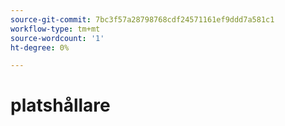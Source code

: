 ```yaml
---
source-git-commit: 7bc3f57a28798768cdf24571161ef9ddd7a581c1
workflow-type: tm+mt
source-wordcount: '1'
ht-degree: 0%

---
```

# platshållare

